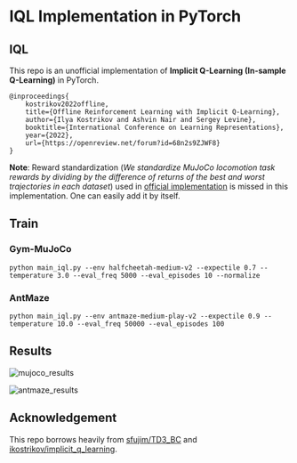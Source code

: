 # IQL Implementation in PyTorch

## IQL

This repo is an unofficial implementation of **Implicit Q-Learning (In-sample Q-Learning)** in PyTorch.

```
@inproceedings{
    kostrikov2022offline,
    title={Offline Reinforcement Learning with Implicit Q-Learning},
    author={Ilya Kostrikov and Ashvin Nair and Sergey Levine},
    booktitle={International Conference on Learning Representations},
    year={2022},
    url={https://openreview.net/forum?id=68n2s9ZJWF8}
}
```

**Note**: Reward standardization (_We standardize MuJoCo locomotion task rewards by dividing by the difference of returns of the best and worst trajectories in each dataset_) used in [official implementation](https://github.com/ikostrikov/implicit_q_learning/blob/09d700248117881a75cb21f0adb95c6c8a694cb2/train_offline.py#L51C18-L51C18) is missed in this implementation. One can easily add it by itself.

## Train

### Gym-MuJoCo

```
python main_iql.py --env halfcheetah-medium-v2 --expectile 0.7 --temperature 3.0 --eval_freq 5000 --eval_episodes 10 --normalize
```

### AntMaze

```
python main_iql.py --env antmaze-medium-play-v2 --expectile 0.9 --temperature 10.0 --eval_freq 50000 --eval_episodes 100
```

## Results

![mujoco_results](imgs/mujoco_results.png)

![antmaze_results](imgs/antmaze_results.png)

## Acknowledgement

This repo borrows heavily from [sfujim/TD3_BC](https://github.com/sfujim/TD3_BC) and [ikostrikov/implicit_q_learning](https://github.com/ikostrikov/implicit_q_learning).
